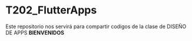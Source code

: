 # T202_FlutterApps
Este repositorio nos servirá para compartir codigos de la clase de DISEÑO DE APPS
**BIENVENIDOS**